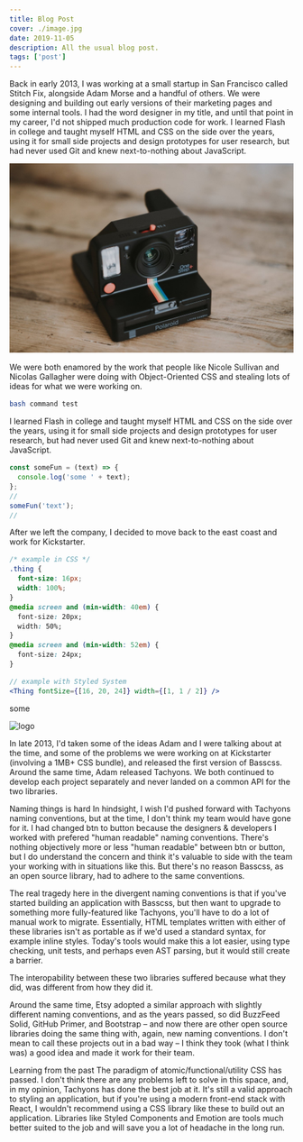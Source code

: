 ```yaml
---
title: Blog Post
cover: ./image.jpg
date: 2019-11-05
description: All the usual blog post.
tags: ['post']
---
```


Back in early 2013, I was working at a small startup in San Francisco called Stitch Fix, alongside Adam Morse and a handful of others. We were designing and building out early versions of their marketing pages and some internal tools. I had the word designer in my title, and until that point in my career, I'd not shipped much production code for work. I learned Flash in college and taught myself HTML and CSS on the side over the years, using it for small side projects and design prototypes for user research, but had never used Git and knew next-to-nothing about JavaScript.

![image-in-post](./image-in-post.jpg)

We were both enamored by the work that people like Nicole Sullivan and Nicolas Gallagher were doing with Object-Oriented CSS and stealing lots of ideas for what we were working on.

```bash
bash command test
```

I learned Flash in college and taught myself HTML and CSS on the side over the years, using it for small side projects and design prototypes for user research, but had never used Git and knew next-to-nothing about JavaScript.

```js
const someFun = (text) => {
  console.log('some ' + text);
};
//
someFun('text');
//
```

After we left the company, I decided to move back to the east coast and work for Kickstarter.

```css
/* example in CSS */
.thing {
  font-size: 16px;
  width: 100%;
}
@media screen and (min-width: 40em) {
  font-size: 20px;
  width: 50%;
}
@media screen and (min-width: 52em) {
  font-size: 24px;
}
```

```jsx
// example with Styled System
<Thing fontSize={[16, 20, 24]} width={[1, 1 / 2]} />
```

some

![logo](/avatar.png)

In late 2013, I'd taken some of the ideas Adam and I were talking about at the time, and some of the problems we were working on at Kickstarter (involving a 1MB+ CSS bundle), and released the first version of Basscss. Around the same time, Adam released Tachyons. We both continued to develop each project separately and never landed on a common API for the two libraries.

Naming things is hard
In hindsight, I wish I'd pushed forward with Tachyons naming conventions, but at the time, I don't think my team would have gone for it. I had changed btn to button because the designers & developers I worked with prefered "human readable" naming conventions. There's nothing objectively more or less "human readable" between btn or button, but I do understand the concern and think it's valuable to side with the team your working with in situations like this. But there's no reason Basscss, as an open source library, had to adhere to the same conventions.

The real tragedy here in the divergent naming conventions is that if you've started building an application with Basscss, but then want to upgrade to something more fully-featured like Tachyons, you'll have to do a lot of manual work to migrate. Essentially, HTML templates written with either of these libraries isn't as portable as if we'd used a standard syntax, for example inline styles. Today's tools would make this a lot easier, using type checking, unit tests, and perhaps even AST parsing, but it would still create a barrier.

The interopability between these two libraries suffered because what they did, was different from how they did it.

Around the same time, Etsy adopted a similar approach with slightly different naming conventions, and as the years passed, so did BuzzFeed Solid, GitHub Primer, and Bootstrap – and now there are other open source libraries doing the same thing with, again, new naming conventions. I don't mean to call these projects out in a bad way – I think they took (what I think was) a good idea and made it work for their team.

Learning from the past
The paradigm of atomic/functional/utility CSS has passed. I don't think there are any problems left to solve in this space, and, in my opinion, Tachyons has done the best job at it. It's still a valid approach to styling an application, but if you're using a modern front-end stack with React, I wouldn't recommend using a CSS library like these to build out an application. Libraries like Styled Components and Emotion are tools much better suited to the job and will save you a lot of headache in the long run.
